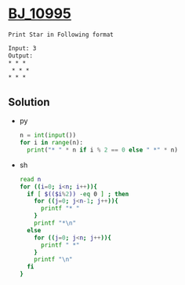# [BJ_10995](https://acmicpc.net/problem/10995)

```en
Print Star in Following format
```

```txt
Input: 3
Output:
* * *
 * * *
* * *
```

## Solution

* py

  ```py
  n = int(input())
  for i in range(n):
    print("* " * n if i % 2 == 0 else " *" * n)
  ```

* sh

  ```sh
  read n
  for ((i=0; i<n; i++)){
    if [ $(($i%2)) -eq 0 ] ; then
      for ((j=0; j<n-1; j++)){
        printf "* "
      }
      printf "*\n"
    else
      for ((j=0; j<n; j++)){
        printf " *"
      }
      printf "\n"
    fi
  }
  ```
